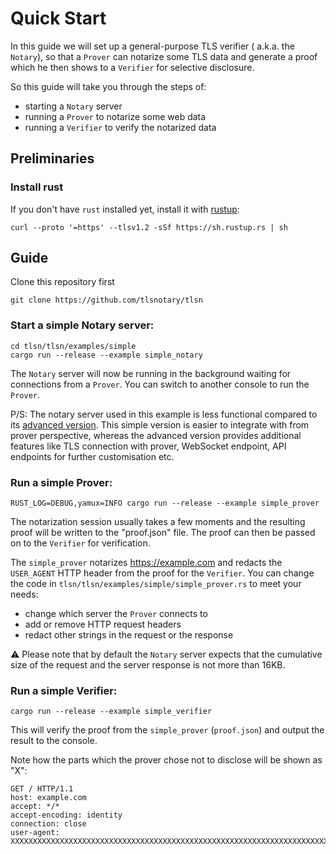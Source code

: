 # Quick Start

In this guide we will set up a general-purpose TLS verifier ( a.k.a. the `Notary`), so that a `Prover` can notarize some TLS data and generate a proof which he then shows to a `Verifier` for selective disclosure.

So this guide will take you through the steps of:
- starting a `Notary` server
- running a `Prover` to notarize some web data
- running a `Verifier` to verify the notarized data

## Preliminaries

### Install rust

If you don't have `rust` installed yet, install it with [rustup](https://rustup.rs/):
```shell
curl --proto '=https' --tlsv1.2 -sSf https://sh.rustup.rs | sh
```

## Guide
Clone this repository first

```shell
git clone https://github.com/tlsnotary/tlsn
```

### Start a simple Notary server:

```shell
cd tlsn/tlsn/examples/simple
cargo run --release --example simple_notary
```

The `Notary` server will now be running in the background waiting for connections from a `Prover`. You can switch to another console to run the `Prover`.

P/S: The notary server used in this example is less functional compared to its [advanced version](https://github.com/tlsnotary/tlsn/tree/dev/notary-server). This simple version is easier to integrate with from prover perspective, whereas the advanced version provides additional features like TLS connection with prover, WebSocket endpoint, API endpoints for further customisation etc.

### Run a simple Prover:

```shell
RUST_LOG=DEBUG,yamux=INFO cargo run --release --example simple_prover
```

The notarization session usually takes a few moments and the resulting proof will be written to the "proof.json" file. The proof can then be passed on to the `Verifier` for verification.

The `simple_prover` notarizes <https://example.com> and redacts the `USER_AGENT` HTTP header from the proof for the `Verifier`. You can change the code in `tlsn/tlsn/examples/simple/simple_prover.rs` to meet your needs:

- change which server the `Prover` connects to
- add or remove HTTP request headers
- redact other strings in the request or the response

⚠️ Please note that by default the `Notary` server expects that the cumulative size of the request and the server response is not more than 16KB.


### Run a simple Verifier:

```shell
cargo run --release --example simple_verifier
```

This will verify the proof from the `simple_prover` (`proof.json`) and output the result to the console.

Note how the parts which the prover chose not to disclose will be shown as "X":
```plaintext
GET / HTTP/1.1
host: example.com
accept: */*
accept-encoding: identity
connection: close
user-agent: XXXXXXXXXXXXXXXXXXXXXXXXXXXXXXXXXXXXXXXXXXXXXXXXXXXXXXXXXXXXXXXXXXXXXXXXXXXXXXXXXXXXXXXXXXXXXXXXXXXXX
```
